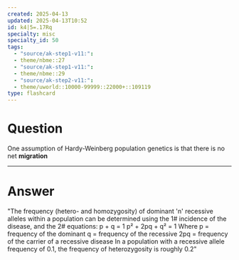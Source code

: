 ```yaml
---
created: 2025-04-13
updated: 2025-04-13T10:52
id: k4|5=.17Rq
specialty: misc
specialty_id: 50
tags:
  - "source/ak-step1-v11:": 
  - theme/nbme::27
  - "source/ak-step1-v11:": 
  - theme/nbme::29
  - "source/ak-step2-v11:": 
  - theme/uworld::10000-99999::22000+::109119
type: flashcard
---
```


# Question
One assumption of Hardy-Weinberg population genetics is that there is no net **migration**

---

# Answer
"The frequency (hetero- and homozygosity) of dominant 'n' recessive alleles within a population can be determined using the 1# incidence of the disease, and the 2# equations:  p + q = 1  p² + 2pq + q² = 1  Where p = frequency of the dominant q = frequency of the recessive  2pq = frequency of the carrier of a recessive disease   In a population with a recessive allele frequency of 0.1, the frequency of heterozygosity is roughly 0.2"